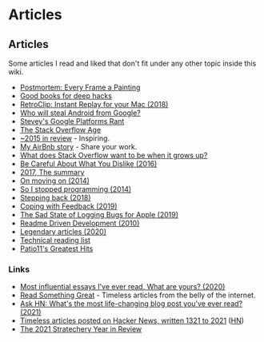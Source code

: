 # Articles



## Articles

Some articles I read and liked that don't fit under any other topic inside this wiki.

* [Postmortem: Every Frame a Painting](https://medium.com/@tonyszhou/postmortem-1b338537fabc)
* [Good books for deep hacks](https://begriffs.com/posts/2017-04-13-longterm-computing-reading.html)
* [RetroClip: Instant Replay for your Mac (2018)](https://www.realartists.com/blog/retroclip-instant-replay-for-your-mac.html)
* [Who will steal Android from Google?](https://medium.com/@steve.yegge/who-will-steal-android-from-google-af3622b6252e)
* [Stevey's Google Platforms Rant](https://gist.github.com/chitchcock/1281611)
* [The Stack Overflow Age](https://www.joelonsoftware.com/2018/04/06/the-stack-overflow-age/)
* [\~2015 in review](https://medium.com/@sebmck/2015-in-review-51ac7035e272) - Inspiring.
* [My AirBnb story](https://medium.com/non-fiction/my-airbnb-story-cafb5cd7fcbe) - Share your work.
* [What does Stack Overflow want to be when it grows up?](https://blog.codinghorror.com/what-does-stack-overflow-want-to-be-when-it-grows-up/)
* [Be Careful About What You Dislike (2016)](http://lucumr.pocoo.org/2016/11/5/be-careful-about-what-you-dislike/)
* [2017, The summary](https://turiphro.nl/writings/2017-summary/)
* [On moving on (2014)](https://ostera.io/essays/LOV-000-on-moving-on.html)
* [So I stopped programming (2014)](https://ostera.io/essays/LOV-001-so-i-stopped-programming.html)
* [Stepping back (2018)](https://write.as/matt/stepping-back)
* [Coping with Feedback (2019)](https://overreacted.io/coping-with-feedback/)
* [The Sad State of Logging Bugs for Apple (2019)](https://www.corbinstreehouse.com/blog/2019/03/the-sad-state-of-logging-bugs-for-apple/)
* [Readme Driven Development (2010)](https://tom.preston-werner.com/2010/08/23/readme-driven-development.html)
* [Legendary articles (2020)](https://wheresvic.net/legendary)
* [Technical reading list](https://linus.zone/technical-reading)
* [Patio11's Greatest Hits](https://www.kalzumeus.com/greatest-hits/)

### Links

* [Most influential essays I've ever read. What are yours? (2020)](https://twitter.com/patrick\_oshag/status/1278307221944840193)
* [Read Something Great](https://www.readsomethinggreat.com) - Timeless articles from the belly of the internet.
* [Ask HN: What's the most life-changing blog post you've ever read? (2021)](https://news.ycombinator.com/item?id=28232165)
* [Timeless articles posted on Hacker News, written 1321 to 2021](https://hn.lindylearn.io) ([HN](https://news.ycombinator.com/item?id=29605429))
* [The 2021 Stratechery Year in Review](https://stratechery.com/2021/the-2021-stratechery-year-in-review/)
